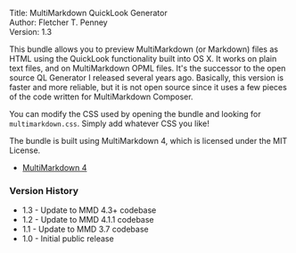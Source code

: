Title:	MultiMarkdown QuickLook Generator  
Author:	Fletcher T. Penney  
Version:	1.3  

This bundle allows you to preview MultiMarkdown (or Markdown) files as HTML using the QuickLook functionality built into OS X.  It works on plain text files, and on MultiMarkdown OPML files.  It's the successor to the open source QL Generator I released several years ago.  Basically, this version is faster and more reliable, but it is not open source since it uses a few pieces of the code written for MultiMarkdown Composer.

You can modify the CSS used by opening the bundle and looking for `multimarkdown.css`.  Simply add whatever CSS you like!

The bundle is built using MultiMarkdown 4, which is licensed under the MIT License.

* [MultiMarkdown 4](https://github.com/fletcher/MultiMarkdown-4)


### Version History ###


* 1.3 - Update to MMD 4.3+ codebase
* 1.2 - Update to MMD 4.1.1 codebase
* 1.1 - Update to MMD 3.7 codebase
* 1.0 - Initial public release